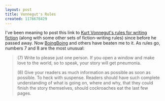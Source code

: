 ```yaml
---
layout: post
title: Vonnegut's Rules
created: 1176678429
---
```

I've been meaning to post this link to [Kurt Vonnegut's rules for writing fiction](http://www.americanstate.org/vonnegut.html) (along with some other sets of fiction-writing rules) since before he passed away.  Now [BoingBoing](http://www.boingboing.net/2007/04/14/vonneguts_rules_for_.html) and others have beaten me to it.  As rules go, numbers 7 and 8 are the most unusual:

>(7) Write to please just one person. If you open a window and make love to the world, so to speak, your story will get pneumonia.<!--break-->
>
>(8) Give your readers as much information as possible as soon as possible. To heck with suspense. Readers should have such complete understanding of what is going on, where and why, that they could finish the story themselves, should cockroaches eat the last few pages.
